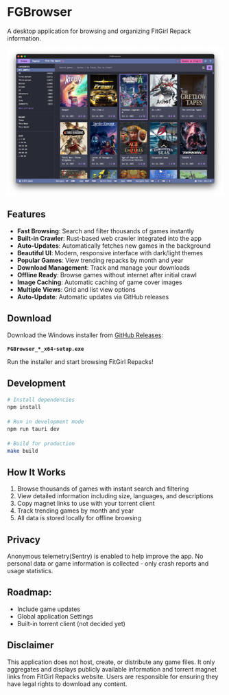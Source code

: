 # FGBrowser

A desktop application for browsing and organizing FitGirl Repack information.

![FGBrowser](.github/assets/FGBrowser-03.png)

## Features

- **Fast Browsing**: Search and filter thousands of games instantly
- **Built-in Crawler**: Rust-based web crawler integrated into the app
- **Auto-Updates**: Automatically fetches new games in the background
- **Beautiful UI**: Modern, responsive interface with dark/light themes
- **Popular Games**: View trending repacks by month and year
- **Download Management**: Track and manage your downloads
- **Offline Ready**: Browse games without internet after initial crawl
- **Image Caching**: Automatic caching of game cover images
- **Multiple Views**: Grid and list view options
- **Auto-Update**: Automatic updates via GitHub releases

## Download

Download the Windows installer from [GitHub Releases](https://github.com/nodtOx/FGBrowser/releases):

**`FGBrowser_*_x64-setup.exe`**

Run the installer and start browsing FitGirl Repacks!

## Development

```bash
# Install dependencies
npm install

# Run in development mode
npm run tauri dev

# Build for production
make build
```

## How It Works

1. Browse thousands of games with instant search and filtering
2. View detailed information including size, languages, and descriptions
3. Copy magnet links to use with your torrent client
4. Track trending games by month and year
5. All data is stored locally for offline browsing

## Privacy

Anonymous telemetry(Sentry) is enabled to help improve the app. No personal data or game information is collected - only crash reports and usage statistics.

## Roadmap:

- Include game updates
- Global application Settings
- Built-in torrent client (not decided yet)

## Disclaimer

This application does not host, create, or distribute any game files. It only aggregates and displays publicly available information and torrent magnet links from FitGirl Repacks website. Users are responsible for ensuring they have legal rights to download any content.

